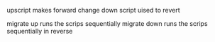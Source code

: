 upscript makes forward change
down script uised to revert

migrate up runs the scrips sequentially
migrate down runs the scrips sequentially in reverse
